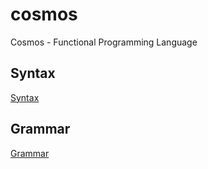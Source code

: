 # cosmos
Cosmos - Functional Programming Language


## Syntax
[Syntax](/syntax.md)


## Grammar
[Grammar](/grammar.md)
